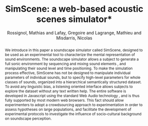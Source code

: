 --- 
title: "SimScene: a web-based acoustic scenes simulator*" 
abstract: "We introduce in this paper a soundscape simulator called SimScene, designed to be used as an experimental tool to characterize the mental representation of sound environments. The soundscape simulator allows a subject to generate a full sonic environment by sequencing and mixing sound elements , and manipulating their sound level and time positioning. To make the simulation process effective, SimScene has not be designed to manipulate individual parameters of individual sounds, but to specify high-level parameters for whole classes of sounds, organized into a hierarchical semantically structured dataset. To avoid any linguistic bias, a listening oriented interface allows subjects to explore the dataset without any text written help. The entire software is developed in Javascript using the standard Web Audio technology , and is thus fully supported by most modern web browsers. This fact should allow experimenters to adopt a crowdsourcing approach to experimentation in order to assess hypotheses on large populations, and facilitate the development of experimental protocols to investigate the influence of socio-cultural background on soundscape perception." 
address: "Paris" 
author: "Rossignol, Mathias and Lafay, Gregoire and Lagrange, Mathieu and Misdarris, Nicolas"
webAuthor: "Christian Baumann, Johanna Friederike, Jan-Torsten Milde" 
booktitle: "Proceedings of the International Web Audio Conference" 
editor: "Goldszmidt, Samuel and Schnell, Norbert and Saiz, Victor and Matuszewski, Benjamin" 
month: "Proceedings of the International Web Audio Conference"
pages: "1-7" 
publisher: "IRCAM" 
series: "WAC '18"
track: "Poster"  
year: "2015" 
id: "2015_EA_31" 
tags: year2015
media: none 
pdflink: /_data/papers/pdf/2015/2015_31.pdf
ISSN: 2663-5844
---